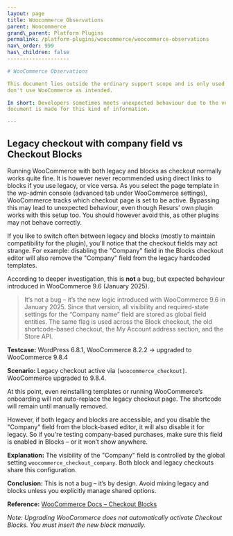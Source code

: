 ```yaml
---
layout: page
title: Woocommerce Observations
parent: Woocommerce
grand\_parent: Platform Plugins
permalink: /platform-plugins/woocommerce/woocommerce-observations
nav\_order: 999
has\_children: false
--------------------

# WooCommerce Observations

This document lies outside the ordinary support scope and is only used for "observations" that has been done, when we
don't use WooCommerce as intended.

In short: Developers sometimes meets unexpected behaviour due to the very much development testing in a platform. This
document is made for this kind of information.

---
```


## Legacy checkout with company field vs Checkout Blocks

Running WooCommerce with both legacy and blocks as checkout normally works quite fine. It is however never recommended using direct links to blocks if you use legacy, or vice versa. As you select the page template in the wp-admin console (advanced tab under WooCommerce settings), WooCommerce tracks which checkout page is set to be active. Bypassing this may lead to unexpected behaviour, even though Resurs’ own plugin works with this setup too. You should however avoid this, as other plugins may not behave correctly.

If you like to switch often between legacy and blocks (mostly to maintain compatibility for the plugin), you'll notice that the checkout fields may act strange. For example: disabling the "Company" field in the Blocks checkout editor will also remove the "Company" field from the legacy hardcoded templates.

According to deeper investigation, this is **not** a bug, but expected behaviour introduced in WooCommerce 9.6 (January 2025).

> It’s not a bug – it’s the new logic introduced with WooCommerce 9.6 in January 2025. Since that version, all visibility and required-state settings for the “Company name” field are stored as global field entities. The same flag is used across the Block checkout, the old shortcode-based checkout, the My Account address section, and the Store API.

**Testcase:** WordPress 6.8.1, WooCommerce 8.2.2 → upgraded to WooCommerce 9.8.4

**Scenario:**
Legacy checkout active via `[woocommerce_checkout]`. WooCommerce upgraded to 9.8.4.

At this point, even reinstalling templates or running WooCommerce’s onboarding will not auto-replace the legacy checkout page. The shortcode will remain until manually removed.

However, if both legacy and blocks are accessible, and you disable the "Company" field from the block-based editor, it will also disable it for legacy. So if you're testing company-based purchases, make sure this field is enabled in Blocks – or it won’t show anywhere.

**Explanation:**
The visibility of the "Company" field is controlled by the global setting `woocommerce_checkout_company`. Both block and legacy checkouts share this configuration.

**Conclusion:**
This is not a bug – it’s by design. Avoid mixing legacy and blocks unless you explicitly manage shared options.

**Reference:** [WooCommerce Docs – Checkout Blocks](https://woocommerce.com/document/using-the-new-block-based-checkout/)

*Note: Upgrading WooCommerce does not automatically activate Checkout Blocks. You must insert the new block manually.*
